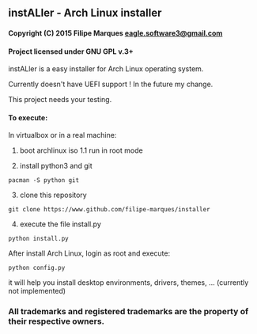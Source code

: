 ﻿## instALler - Arch Linux installer

#### Copyright (C) 2015 Filipe Marques eagle.software3@gmail.com
#### Project licensed under GNU GPL v.3+

instALler is a easy installer for Arch Linux operating system.

Currently doesn't have UEFI support ! In the future my change.

This project needs your testing.

#### To execute:

In virtualbox or in a real machine: 

1. boot archlinux iso
1.1 run in root mode

2. install python3 and git

```shell
pacman -S python git
```

3. clone this repository

```shell
git clone https://www.github.com/filipe-marques/installer
```

4. execute the file install.py

```shell
python install.py
```

After install Arch Linux, login as root and execute:

```shell
python config.py
```

it will help you install desktop environments, drivers, themes, ... (currently not implemented)

### All trademarks and registered trademarks are the property of their respective owners.
